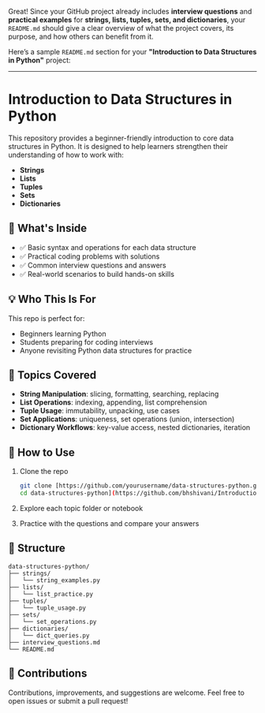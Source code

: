 Great! Since your GitHub project already includes **interview questions** and **practical examples** for **strings, lists, tuples, sets, and dictionaries**, your `README.md` should give a clear overview of what the project covers, its purpose, and how others can benefit from it.

Here’s a sample `README.md` section for your **"Introduction to Data Structures in Python"** project:

---

# Introduction to Data Structures in Python

This repository provides a beginner-friendly introduction to core data structures in Python. It is designed to help learners strengthen their understanding of how to work with:

* **Strings**
* **Lists**
* **Tuples**
* **Sets**
* **Dictionaries**

## 📘 What's Inside

* ✅ Basic syntax and operations for each data structure
* ✅ Practical coding problems with solutions
* ✅ Common interview questions and answers
* ✅ Real-world scenarios to build hands-on skills

## 💡 Who This Is For

This repo is perfect for:

* Beginners learning Python
* Students preparing for coding interviews
* Anyone revisiting Python data structures for practice

## 🧠 Topics Covered

* **String Manipulation**: slicing, formatting, searching, replacing
* **List Operations**: indexing, appending, list comprehension
* **Tuple Usage**: immutability, unpacking, use cases
* **Set Applications**: uniqueness, set operations (union, intersection)
* **Dictionary Workflows**: key-value access, nested dictionaries, iteration

## 🚀 How to Use

1. Clone the repo

   ```bash
   git clone [https://github.com/yourusername/data-structures-python.git
   cd data-structures-python](https://github.com/bhshivani/Introduction-to-data-structure/blob/main/assignment_2.ipynb)
   ```

2. Explore each topic folder or notebook

3. Practice with the questions and compare your answers

## 📂 Structure

```
data-structures-python/
├── strings/
│   └── string_examples.py
├── lists/
│   └── list_practice.py
├── tuples/
│   └── tuple_usage.py
├── sets/
│   └── set_operations.py
├── dictionaries/
│   └── dict_queries.py
├── interview_questions.md
└── README.md
```

## 🙌 Contributions

Contributions, improvements, and suggestions are welcome. Feel free to open issues or submit a pull request!



